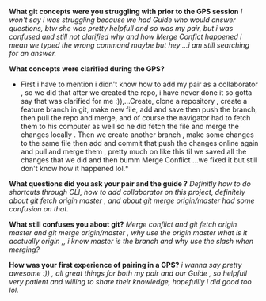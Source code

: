 **What git concepts were you struggling with prior to the GPS session**
*I won't say i was struggling because we had Guide who would answer questions, btw she was pretty helpfull and so was my pair, but i was confused and still not clarified why and how Merge Confict happened i mean we typed the wrong  command  maybe but hey ...i am still searching for an answer.*

**What concepts were clarified during the GPS?**
* First i have to mention i didn't know how to add my pair as a collaborator , so we did that after we created the repo,  i have never done it so gotta say that was clarified for me :)),...Create, clone a repository , create a feature branch in git, make new file,  add and save then push the branch, then pull the repo and merge, and of course the navigator had to fetch them to his computer as well so he did fetch the file and merge the changes locally . Then we create another branch , make some changes to the same file then add and commit that push the changes online again and pull and merge them , pretty much on like this til we saved all the changes that we did and then bumm Merge Conflict ...we fixed it but still don't know how it happened lol.*

**What questions did you ask your pair and the guide ?**
*Definitly how to do shortcuts through CLI, how to add collaborator on this project, definitely about git fetch origin master , and about git merge origin/master had some confusion on that.*

**What still confuses you about git?**
*Merge conflict and git fetch origin master and git merge origin/master , why use the origin master what is it acctually origin ,, i know master is the branch and why use the slash when merging?*

**How was your first experience of pairing in a GPS?**
*i wanna say pretty awesome :)) ,  all great things for both my pair and our Guide , so helpfull very patient and willing to share their knowledge, hopefullly i did good too lol.*